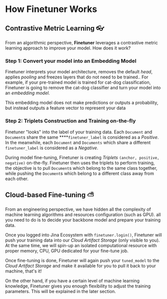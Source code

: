 # How Finetuner Works

## Contrastive Metric Learning 👓

From an algorithmic perspective,
**Finetuner** leverages a contrastive metric learning approach to improve your model.
How does it work?

### Step 1: Convert your model into an Embedding Model

Finetuner interprets your model architecture,
removes the default *head*, applies *pooling* and freezes layers that do not need to be trained..
For example, if your pre-trained model is trained for cat-dog classification,
Finetuner is going to remove the cat-dog classifier and turn your model into an *embedding model*.

This embedding model does not make predictions or outputs a probability,
but instead outputs a feature vector to represent your data

### Step 2: Triplets Construction and Training on-the-fly

Finetuner "looks" into the label of your training data.
Each `Document` and `Document`s share the same ****`finetuner_label` is considered as a *Positive*.
In the meanwhile, each `Document` and `Documents` which share a different `finetuner_label` is considered as a *Negative*.

During model fine-tuning, Finetuner is creating *Triplets*  ``(anchor, positive, negative)`` on-the-fly.
Finetuner then uses the triplets to perform training,
the objective is to pull `Document`s which belong to the same class together,
while pushing the `Document`s which belong to a different class away from each other.



## Cloud-based Fine-tuning ⛅

From an engineering perspective,
we have hidden all the complexity of machine learning algorithms and resources configuration (such as GPU).
all you need to do is to decide your backbone model and prepare your training data.

Once you logged into Jina Ecosystem with `finetuner.login()`,
Finetuner will push your training data into our *Cloud Artifact Storage* (only visible to you).
At the same time, we will spin-up an isolated computational resource
with proper memory, CPU, GPU dedicated for your fine-tune job.

Once fine-tuning is done, Finetuner will again push your `tuned_model` to the *Cloud Artifact Storage*
and make it available for you to pull it back to your machine,
that's it!

On the other hand,
if you have a certain level of machine learning knowledge,
Finetuner gives you enough flexibility to adjust the training parameters.
This will be explained in the later section.
